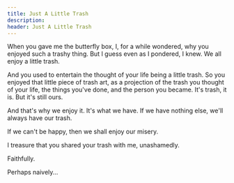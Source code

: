 ```yaml
---
title: Just A Little Trash
description: 
header: Just A Little Trash
---
```

When you gave me the butterfly box, I, for a while wondered, why you enjoyed such a trashy thing. But I guess even as I pondered, I knew. We all enjoy a little 
trash. 

And you used to entertain the thought of your life being a little trash. So you enjoyed that little piece of trash art, as a projection of the trash you thought of your life, the things you've done, and the person you became. It's trash, it is. But it's still ours. 

And that's why we enjoy it. It's what we have. If we have nothing else, we'll always have our trash. 

If we can't be happy, then we shall enjoy our misery.

I treasure that you shared your trash with me, unashamedly.

Faithfully.

Perhaps naively...